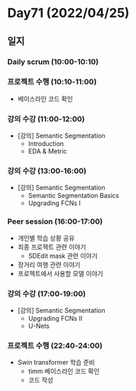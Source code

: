 # Day71 (2022/04/25)

## 일지

### Daily scrum (10:00-10:10)

### 프로젝트 수행 (10:10-11:00)

  * 베이스라인 코드 확인

### 강의 수강 (11:00-12:00)

  * [강의] Semantic Segmentation
    * Introduction
    * EDA & Metric

### 강의 수강 (13:00-16:00)

  * [강의] Semantic Segmentation
    * Semantic Segmentation Basics
    * Upgrading FCNs I

### Peer session (16:00-17:00)

  * 개인별 학습 상황 공유
  * 최종 프로젝트 관련 이야기
    * SDEdit mask 관련 이야기
  * 장거리 여행 관련 이야기
  * 프로젝트에서 사용할 모델 이야기

### 강의 수강 (17:00-19:00)

  * [강의] Semantic Segmentation
    * Upgrading FCNs II
    * U-Nets

### 프로젝트 수행 (22:40-24:00)

  * Swin transformer 학습 준비
    * timm 베이스라인 코드 확인
    * 코드 작성
